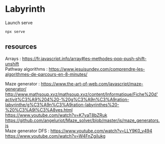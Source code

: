 # Labyrinth

Launch serve
```
npx serve
```

## resources

Arrays : https://fr.javascript.info/array#les-methodes-pop-push-shift-unshift  
Pathway algorithms : https://www.jesuisundev.com/comprendre-les-algorithmes-de-parcours-en-8-minutes/  

Maze generator : https://www.the-art-of-web.com/javascript/maze-generator/  
http://www.mathsoup.xyz/mathsoup.xyz/content/Informatique/Fiche%20d'activit%C3%A9%204%20-%20g%C3%A9n%C3%A9ration-labyrinthe/g%C3%A9n%C3%A9ration-labyrinthes%20-%20%C3%A9l%C3%A8ves.html  
https://www.youtube.com/watch?v=K7vaT8bZRuk  
https://github.com/angeluriot/Maze_solver/blob/master/js/maze_generators.js  
Maze generator DFS : https://www.youtube.com/watch?v=LLY9K0_y494  
https://www.youtube.com/watch?v=W4FnZgiIukg




